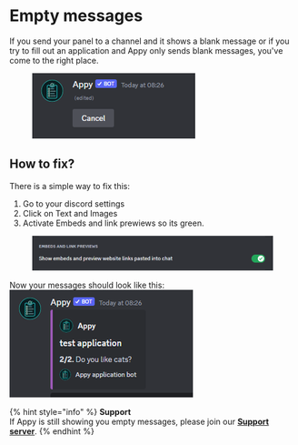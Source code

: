 # Empty messages

If you send your panel to a channel and it shows a blank message or if you try to fill out an application and Appy only sends blank messages, you've come to the right place.

<figure><img src="../../.gitbook/assets/No text.png" alt=""><figcaption></figcaption></figure>

## How to fix?

There is a simple way to fix this:&#x20;

1. Go to your discord settings
2. Click on Text and Images
3. Activate Embeds and link prewiews so its green.&#x20;

<figure><img src="../../.gitbook/assets/Embeds and links previews.png" alt=""><figcaption></figcaption></figure>

Now your messages should look like this:![](../../.gitbook/assets/Tekst)

{% hint style="info" %}
**Support**\
If Appy is still showing you empty messages, please join our [**Support server**](https://discord.com/invite/bDmc55c6zY).&#x20;
{% endhint %}
